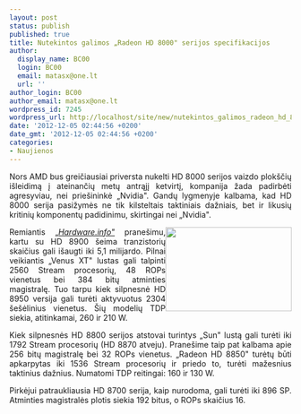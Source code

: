```yaml
---
layout: post
status: publish
published: true
title: Nutekintos galimos „Radeon HD 8000" serijos specifikacijos
author:
  display_name: BC00
  login: BC00
  email: matasx@one.lt
  url: ''
author_login: BC00
author_email: matasx@one.lt
wordpress_id: 7245
wordpress_url: http://localhost/site/new/nutekintos_galimos_radeon_hd_8000_serijos_specifikacijos/
date: '2012-12-05 02:44:56 +0200'
date_gmt: '2012-12-05 02:44:56 +0200'
categories:
- Naujienos
---
```

<p style="text-align: justify;">
	Nors AMD bus greičiausiai priversta nukelti HD 8000 serijos vaizdo plok&scaron;čių i&scaron;leidimą į ateinančių metų antrąjį ketvirtį, kompanija žada padirbėti agresyviau, nei prie&scaron;ininkė &bdquo;Nvidia&quot;. Gandų lygmenyje kalbama, kad HD 8000 serija pasižymės ne tik kilsteltais taktiniais dažniais, bet ir likusių kritinių komponentų padidinimu, skirtingai nei &bdquo;Nvidia&quot;.</p>
<p style="text-align: justify;">
	<img alt="" src="http://technews.lt/userfiles/Rseaislandslogo.jpg" style="width: 225px; height: 150px; float: right;" />Remiantis &bdquo;<a href="http://uk.hardware.info/news/31864/possible-specs-amd-radeon-hd-8000-surface"><em>Hardware.info&quot;</em></a> prane&scaron;imu, kartu su HD 8900 &scaron;eima tranzistorių skaičius gali i&scaron;augti iki 5,1 milijardo. Pilnai veikiantis &bdquo;Venus XT&quot; lustas gali talpinti 2560 Stream procesorių, 48 ROPs vienetus bei 384 bitų atminties magistralę. Tuo tarpu kiek silpnesnė HD 8950 versija gali turėti aktyvuotus 2304 &scaron;e&scaron;ėlinius vienetus. &Scaron;ių modelių TDP siekia, atitinkamai, 260 ir 210 W.</p>
<p style="text-align: justify;">
	Kiek silpnesnės HD 8800 serijos atstovai turintys &bdquo;Sun&quot; lustą gali turėti iki 1792 Stream procesorių (HD 8870 atveju). Prane&scaron;ime taip pat kalbama apie 256 bitų magistralę bei 32 ROPs vienetus. &bdquo;Radeon HD 8850&quot; turėtų būti apkarpytas iki 1536 Stream procesorių ir priedo to, turėti mažesnius taktinius dažnius. Numatomi TDP reitingai: 160 ir 130 W.</p>
<p style="text-align: justify;">
	Pirkėjui patraukliausia HD 8700 serija, kaip nurodoma, gali turėti iki 896 SP. Atminties magistralės plotis siekia 192 bitus, o ROPs skaičius 16.</p>
